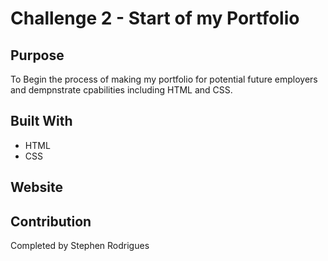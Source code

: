 # Challenge 2 - Start of my Portfolio

## Purpose
To Begin the process of making my portfolio for potential future employers and dempnstrate cpabilities including HTML and CSS.

## Built With
* HTML
* CSS

## Website


## Contribution
Completed by Stephen Rodrigues

